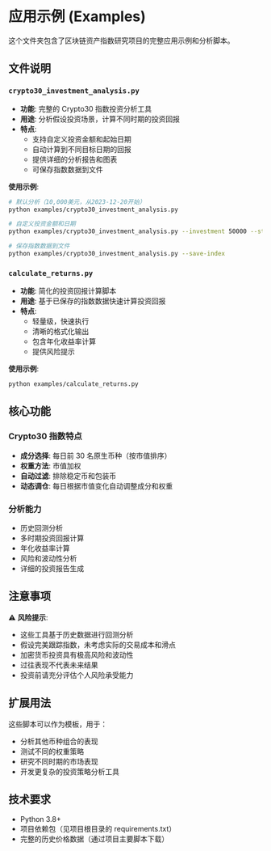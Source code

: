 # 应用示例 (Examples)

这个文件夹包含了区块链资产指数研究项目的完整应用示例和分析脚本。

## 文件说明

### `crypto30_investment_analysis.py`

- **功能**: 完整的 Crypto30 指数投资分析工具
- **用途**: 分析假设投资场景，计算不同时期的投资回报
- **特点**:
  - 支持自定义投资金额和起始日期
  - 自动计算到不同目标日期的回报
  - 提供详细的分析报告和图表
  - 可保存指数数据到文件

**使用示例**:

```bash
# 默认分析（10,000美元，从2023-12-20开始）
python examples/crypto30_investment_analysis.py

# 自定义投资金额和日期
python examples/crypto30_investment_analysis.py --investment 50000 --start-date 2024-01-01

# 保存指数数据到文件
python examples/crypto30_investment_analysis.py --save-index
```

### `calculate_returns.py`

- **功能**: 简化的投资回报计算脚本
- **用途**: 基于已保存的指数数据快速计算投资回报
- **特点**:
  - 轻量级，快速执行
  - 清晰的格式化输出
  - 包含年化收益率计算
  - 提供风险提示

**使用示例**:

```bash
python examples/calculate_returns.py
```

## 核心功能

### Crypto30 指数特点

- **成分选择**: 每日前 30 名原生币种（按市值排序）
- **权重方法**: 市值加权
- **自动过滤**: 排除稳定币和包装币
- **动态调仓**: 每日根据市值变化自动调整成分和权重

### 分析能力

- 历史回测分析
- 多时期投资回报计算
- 年化收益率计算
- 风险和波动性分析
- 详细的投资报告生成

## 注意事项

⚠️ **风险提示**:

- 这些工具基于历史数据进行回测分析
- 假设完美跟踪指数，未考虑实际的交易成本和滑点
- 加密货币投资具有极高风险和波动性
- 过往表现不代表未来结果
- 投资前请充分评估个人风险承受能力

## 扩展用法

这些脚本可以作为模板，用于：

- 分析其他币种组合的表现
- 测试不同的权重策略
- 研究不同时期的市场表现
- 开发更复杂的投资策略分析工具

## 技术要求

- Python 3.8+
- 项目依赖包（见项目根目录的 requirements.txt）
- 完整的历史价格数据（通过项目主要脚本下载）
